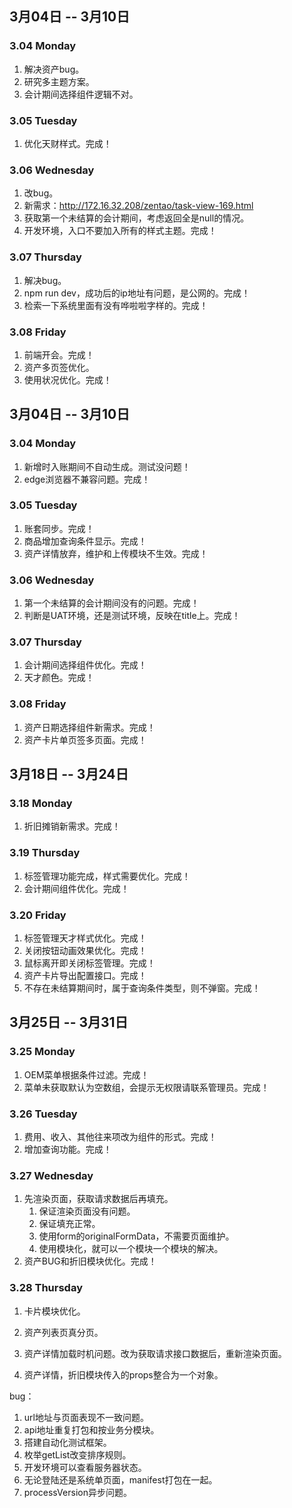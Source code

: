 ## 3月04日 -- 3月10日

### 3.04 Monday
1. 解决资产bug。
2. 研究多主题方案。
3. 会计期间选择组件逻辑不对。

### 3.05 Tuesday
1. 优化天财样式。完成！

### 3.06 Wednesday
1. 改bug。
2. 新需求：http://172.16.32.208/zentao/task-view-169.html
3. 获取第一个未结算的会计期间，考虑返回全是null的情况。
4. 开发环境，入口不要加入所有的样式主题。完成！

### 3.07 Thursday
1. 解决bug。
2. npm run dev，成功后的ip地址有问题，是公网的。完成！
3. 检索一下系统里面有没有哗啦啦字样的。完成！

### 3.08 Friday
1. 前端开会。完成！
2. 资产多页签优化。
3. 使用状况优化。完成！

## 3月04日 -- 3月10日

### 3.04 Monday
1. 新增时入账期间不自动生成。测试没问题！
2. edge浏览器不兼容问题。完成！

### 3.05 Tuesday
1. 账套同步。完成！
2. 商品增加查询条件显示。完成！
3. 资产详情放弃，维护和上传模块不生效。完成！

### 3.06 Wednesday
1. 第一个未结算的会计期间没有的问题。完成！
3. 判断是UAT环境，还是测试环境，反映在title上。完成！

### 3.07 Thursday
1. 会计期间选择组件优化。完成！
4. 天才颜色。完成！

### 3.08 Friday
1. 资产日期选择组件新需求。完成！
2. 资产卡片单页签多页面。完成！

## 3月18日 -- 3月24日

### 3.18 Monday
1. 折旧摊销新需求。完成！

### 3.19 Thursday
1. 标签管理功能完成，样式需要优化。完成！
2. 会计期间组件优化。完成！

### 3.20 Friday
1. 标签管理天才样式优化。完成！
2. 关闭按钮动画效果优化。完成！
3. 鼠标离开即关闭标签管理。完成！
4. 资产卡片导出配置接口。完成！
5. 不存在未结算期间时，属于查询条件类型，则不弹窗。完成！

## 3月25日 -- 3月31日

### 3.25 Monday
1. OEM菜单根据条件过滤。完成！
2. 菜单未获取默认为空数组，会提示无权限请联系管理员。完成！

### 3.26 Tuesday
1. 费用、收入、其他往来项改为组件的形式。完成！
2. 增加查询功能。完成！

### 3.27 Wednesday
1. 先渲染页面，获取请求数据后再填充。
   1. 保证渲染页面没有问题。
   2. 保证填充正常。
   3. 使用form的originalFormData，不需要页面维护。
   4. 使用模块化，就可以一个模块一个模块的解决。
2. 资产BUG和折旧模块优化。完成！

### 3.28 Thursday
1. 卡片模块优化。

2. 资产列表页真分页。
1. 资产详情加载时机问题。改为获取请求接口数据后，重新渲染页面。
1. 资产详情，折旧模块传入的props整合为一个对象。

bug：
1. url地址与页面表现不一致问题。
1. api地址重复打包和按业务分模块。
1. 搭建自动化测试框架。
1. 枚举getList改变排序规则。
1. 开发环境可以查看服务器状态。
1. 无论登陆还是系统单页面，manifest打包在一起。
1. processVersion异步问题。